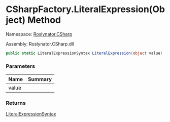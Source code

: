 # CSharpFactory\.LiteralExpression\(Object\) Method

Namespace: [Roslynator.CSharp](../../README.md)

Assembly: Roslynator\.CSharp\.dll

```csharp
public static LiteralExpressionSyntax LiteralExpression(object value)
```

### Parameters

| Name | Summary |
| ---- | ------- |
| value | |

### Returns

[LiteralExpressionSyntax](https://docs.microsoft.com/en-us/dotnet/api/microsoft.codeanalysis.csharp.syntax.literalexpressionsyntax)


